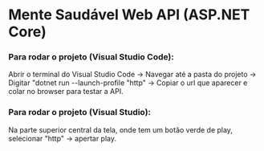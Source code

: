 # Mente Saudável Web API (ASP.NET Core)

### Para rodar o projeto (Visual Studio Code):
Abrir o terminal do Visual Studio Code -> Navegar até a pasta do projeto -> Digitar "dotnet run --launch-profile "http" -> Copiar o url que aparecer e colar no browser para testar a API.

### Para rodar o projeto (Visual Studio):
Na parte superior central da tela, onde tem um botão verde de play, selecionar "http" -> apertar play.
